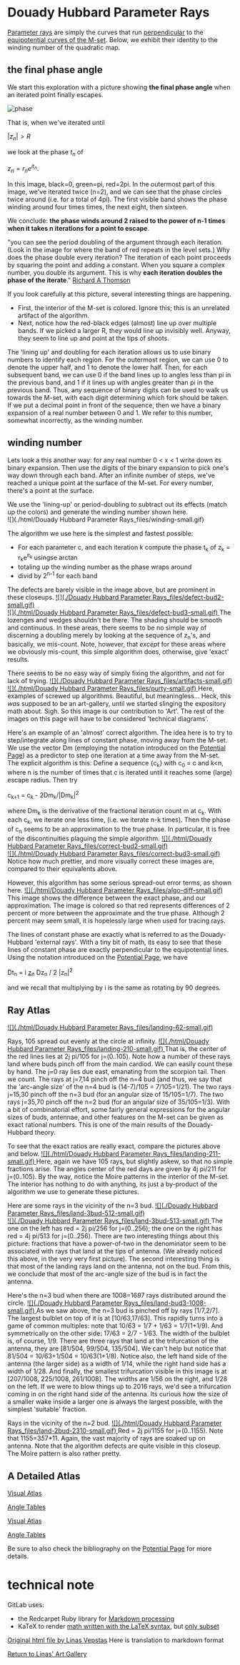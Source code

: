 
# Douady Hubbard Parameter Rays

[Parameter rays](https://en.wikipedia.org/wiki/External_ray) are simply the curves that run [perpendicular](https://en.wikipedia.org/wiki/Perpendicular) to the [equipotential curves of the M-set](https://linas.org/art-gallery/escape/ray.html). Below, we exhibit their identity to the winding number of the quadratic map.




## the final phase angle
We start this exploration with a picture showing **the final phase angle** when an iterated point finally escapes.  


![phase](./phase.png)  


  
  
That is, when we've iterated until  

$`|z_n| > R`$  

we look at the phase $`t_n`$ of 
 
$`z_n = r_n e^{it_n}`$. 


In this image, black=0, green=pi, red=2pi. In the outermost part of this image, we've iterated twice (n=2), and we can see that the phase circles twice around (i.e. for a total of 4pi). The first visible band shows the phase winding around four times times, the next eight, then sixteen. 


We conclude:  **the phase winds around 2 raised to the power of n-1  times when it takes n iterations for a point to escape**.

"you can see the period doubling of the argument through each iteration. (Look in the image for where the band of red repeats in the level sets.) Why does the phase double every iteration? The iteration of each point proceeds by squaring the point and adding a constant. When you square a complex number, you double its argument. This is why **each iteration doubles the phase of the iterate**." [Richard A Thomson](https://user.xmission.com/~legalize/fractals/mandelbrot-hue.html)



If you look carefully at this picture, several interesting things are happening. 
* First, the interior of the M-set is colored. Ignore this; this is an unrelated artifact of the algorithm. 
* Next, notice how the red-black edges (almost) line up over multiple bands. If we picked a larger R, they would line up invisibly well. Anyway, they seem to line up and point at the tips of shoots.

The 'lining up' and doubling for each iteration allows us to use binary numbers to identify each region. For the outermost region, we can use 0 to denote the upper half, and 1 to denote the lower half. Then, for each subsequent band, we can use 0 if the band lines up to angles less than pi in the previous band, and 1 if it lines up with angles greater than pi in the previous band. Thus, any sequence of binary digits can be used to walk us towards the M-set, with each digit determining which fork should be taken. If we put a decimal point in front of the sequence, then we have a binary expansion of a real number between 0 and 1\. We refer to this number, somewhat incorrectly, as the winding number.











## winding number 
Lets look a this another way: for any real number 0 < x < 1 write down its binary expansion. Then use the digits of the binary expansion to pick one's way down through each band. After an infinite number of steps, we've reached a unique point at the surface of the M-set. For every number, there's a point at the surface.

We use the 'lining-up' or period-doubling to subtract out its effects (match up the colors) and generate the winding number shown here.  
![](./html/Douady Hubbard Parameter Rays_files/winding-small.gif)  


The algorithm we use here is the simplest and fastest possible:
* For each parameter c, and each iteration k  compute the phase t<sub>k</sub> of z<sub>k</sub> = r<sub>k</sub>e<sup>it<sub>k</sub></sup> usingse arctan 
* totaling up the winding number as the phase wraps around  
* divid by 2<sup>n-1</sup> for each band



The defects are barely visible in the image above, but are prominent in these closeups. [![](./Douady Hubbard Parameter Rays_files/defect-bud2-small.gif)](https://linas.org/art-gallery/escape/phase/defect-bud2.gif)   
[![](./html/Douady Hubbard Parameter Rays_files/defect-bud3-small.gif) ](https://linas.org/art-gallery/escape/phase/defect-bud3.gif) The lozenges and wedges shouldn't be there. The shading should be smooth and continuous. In these areas, there seems to be no simple way of discerning a doubling merely by looking at the sequence of z<sub>n</sub>'s, and basically, we mis-count. Note, however, that _except_ for these areas where we obviously mis-count, this simple algorithm does, otherwise, give 'exact' results.  

There seems to be no easy way of simply fixing the algorithm, and not for lack of trying. [![](./Douady Hubbard Parameter Rays_files/artifacts-small.gif)](https://linas.org/art-gallery/escape/phase/artifacts.gif)   
[![](./html/Douady Hubbard Parameter Rays_files/purty-small.gif) ](https://linas.org/art-gallery/escape/phase/purty.gif) Here, examples of screwed up algorithms. Beautiful, but meaningless... Heck, this _was_ supposed to be an art-gallery, until we started slinging the expository math about. Sigh. So this image is our contribution to 'Art'. The rest of the images on this page will have to be considered 'technical diagrams'.  

Here's an example of an 'almost' correct algorithm. The idea here is to try to step/integrate along lines of constant phase, moving away from the M-set. We use the vector Dm (employing the notation introduced on the [Potential Page](https://linas.org/art-gallery/escape/ray.html)) as a predictor to step one iteration at a time away from the M-set. The explicit algorithm is this: Define a sequence {c<sub>k</sub>} with c<sub>0</sub> = c and k<n, where n is the number of times that c is iterated until it reaches some (large) escape radius. Then try

c<sub>k+1</sub> = c<sub>k</sub> - 2Dm<sub>k</sub>/|Dm<sub>k</sub>|<sup>2</sup>

where Dm<sub>k</sub> is the derivative of the fractional iteration count m at c<sub>k</sub>. With each c<sub>k</sub>, we iterate one less time, (i.e. we iterate n-k times). Then the phase of c<sub>n</sub> seems to be an approximation to the true phase. In particular, it is free of the discontinuities plaguing the simple algorithm. [![](./html/Douady Hubbard Parameter Rays_files/correct-bud2-small.gif)](https://linas.org/art-gallery/escape/phase/correct-bud2.gif)   
[![](./html/Douady Hubbard Parameter Rays_files/correct-bud3-small.gif) ](https://linas.org/art-gallery/escape/phase/correct-bud3.gif) Notice how much prettier, and more visually correct these images are, compared to their equivalents above.  

However, this algorithm has some serious spread-out error terms, as shown here. [![](./html/Douady Hubbard Parameter Rays_files/algo-diff-small.gif) ](https://linas.org/art-gallery/escape/phase/algo-diff.gif) This image shows the difference between the exact phase, and our approximation. The image is colored so that red represents differences of 2 percent or more between the approximate and the true phase. Although 2 percent may seem small, it is hopelessly large when used for tracing rays.  

The lines of constant phase are exactly what is referred to as the Douady-Hubbard 'external rays'. With a tiny bit of math, its easy to see that these lines of constant phase are exactly perpendicular to the equipotential lines. Using the notation introduced on the [Potential Page](https://linas.org/art-gallery/escape/ray.html), we have

Dt<sub>n</sub> = i <u>z</u><sub>n</sub> Dz<sub>n</sub> / 2 |z<sub>n</sub>|<sup>2</sup>

and we recall that multiplying by i is the same as rotating by 90 degrees.

## Ray Atlas

[![](./html/Douady Hubbard Parameter Rays_files/landing-62-small.gif) ](https://linas.org/art-gallery/escape/phase/landing-62.gif)

Rays, 105 spread out evenly at the circle at infinity. [![](./html/Douady Hubbard Parameter Rays_files/landing-210-small.gif) ](https://linas.org/art-gallery/escape/phase/landing-210.gif) That is, the center of the red lines lies at 2j pi/105 for j=(0..105). Note how a number of these rays land where buds pinch off from the main cardiod. We can easily count these by hand. The j=0 ray lies due east, emanating from the scorpion tail. Then we count. The rays at j=7,14 pinch off the n=4 bud (and thus, we say that the 'arc-angle size' of the n=4 bud is (14-7)/105 = 7/105=1/21). The two rays j=15,30 pinch off the n=3 bud (for an angular size of 15/105=1/7). The two rays j=35,70 pinch off the n=2 bud (for an angular size of 35/105=1/3). With a bit of combinatorial effort, some fairly general expressions for the angular sizes of buds, antennae, and other features on the M-set can be given as exact rational numbers. This is one of the main results of the Douady-Hubbard theory.  

To see that the exact ratios are really exact, compare the pictures above and below. [![](./html/Douady Hubbard Parameter Rays_files/landing-211-small.gif) ](https://linas.org/art-gallery/escape/phase/landing-211.gif) Here, again we have 105 rays, but slightly askew, so that no simple fractions arise. The angles center of the red days are given by 4j pi/211 for j=(0..105). By the way, notice the Moire patterns in the interior of the M-set. The interior has nothing to do with anything, its just a by-product of the algorithm we use to generate these pictures.  

Here are some rays in the vicinity of the n=3 bud. [![](./Douady Hubbard Parameter Rays_files/land-3bud-512-small.gif)](https://linas.org/art-gallery/escape/phase/land-3bud-512.gif)   
[![](./Douady Hubbard Parameter Rays_files/land-3bud-513-small.gif) ](https://linas.org/art-gallery/escape/phase/land-3bud-513.gif) The one on the left has red = 2j pi/256 for j=(0..256); the one on the right has red = 4j pi/513 for j=(0..256). There are two interesting things about this picture: fractions that have a power-of-two in the denominator seem to be associated with rays that land at the tips of antenna. (We already noticed this above, in the very very first picture). The second interesting thing is that most of the landing rays land on the antenna, not on the bud. From this, we conclude that most of the arc-angle size of the bud is in fact the antenna.  

Here's the n=3 bud when there are 1008=16*9*7 rays distributed around the circle. [![](./Douady Hubbard Parameter Rays_files/land-bud3-1008-small.gif) ](https://linas.org/art-gallery/escape/phase/land-bud3-1008.gif) As we saw above, the n=3 bud is pinched off by rays [1/7,2/7]. The largest bulblet on top of it is at [10/63,17/63]. This rapidly turns into a game of common multiples: note that 10/63 = 1/7 + 1/63 = 1/7(1+1/9). And symmetrically on the other side: 17/63 = 2/7 - 1/63\. The width of the bulblet is, of course, 1/9. There are three rays that land at the trifurcation of the antenna, they are [81/504, 99/504, 135/504]. We can't help but notice that 81/504 = 10/63+1/504 = 10/63(1+1/8). Notice also, the left hand side of the antenna (the larger side) as a width of 1/14, while the right hand side has a width of 1/28. And finally, the smallest trifurcation visible in this image is at [207/1008, 225/1008, 261/1008]. The widths are 1/56 on the right, and 1/28 on the left. If we were to blow things up to 2016 rays, we'd see a trifurcation coming in on the right hand side of the antenna. Its curious how the size of a smaller wake inside a larger one is always the largest possible, with the simplest 'suitable' fraction.  

Rays in the vicinity of the n=2 bud. [![](./html/Douady Hubbard Parameter Rays_files/land-2bud-2310-small.gif) ](https://linas.org/art-gallery/escape/phase/land-2bud-2310.gif) Red = 2j pi/1155 for j=(0..1155). Note that 1155=3*5*7*11. Again, the vast majority of rays are soaked up on antenna. Note that the algorithm defects are quite visible in this closeup. The Moire pattern is also rather pretty.  

## A Detailed Atlas

[Visual Atlas](https://linas.org/art-gallery/escape/phase/atlas.html)

[Angle Tables](https://linas.org/art-gallery/escape/phase/arcs.html)

[Visual Atlas](https://linas.org/art-gallery/escape/phase/atlas.html)

[Angle Tables](https://linas.org/art-gallery/escape/phase/arcs.html)

Be sure to also check the bibliography on the [Potential Page](https://linas.org/art-gallery/escape/ray.html) for more details.




# technical note
GitLab uses:
* the Redcarpet Ruby library for [Markdown processing](https://gitlab.com/gitlab-org/gitlab-ce/blob/master/doc/user/markdown.md)
* KaTeX to render [math written with the LaTeX syntax](https://gitlab.com/gitlab-org/gitlab-ce/blob/master/doc/user/markdown.md), but [only subset](https://khan.github.io/KaTeX/function-support.html)


[Original html file by Linas Vepstas](https://linas.org/art-gallery/escape/phase/phase.html)
Here is translation to markdown format 


[Return to Linas' Art Gallery](https://linas.org/art-gallery/index.html)

